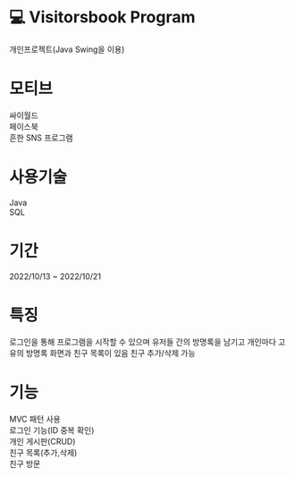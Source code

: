 # 💻 Visitorsbook Program
개인프로젝트(Java Swing을 이용)
# 모티브
싸이월드 </br>
페이스북 </br>
흔한 SNS 프로그램
# 사용기술
Java </br>
SQL
# 기간
2022/10/13 ~ 2022/10/21
# 특징
로그인을 통해 프로그램을 시작할 수 있으며 유저들 간의 방명록을 남기고 개인마다 고유의 방명록 화면과 친구 목록이 있음
친구 추가/삭제 가능
# 기능
MVC 패턴 사용 </br>
로그인 기능(ID 중복 확인) </br>
개인 게시판(CRUD) </br>
친구 목록(추가,삭제) </br>
친구 방문
